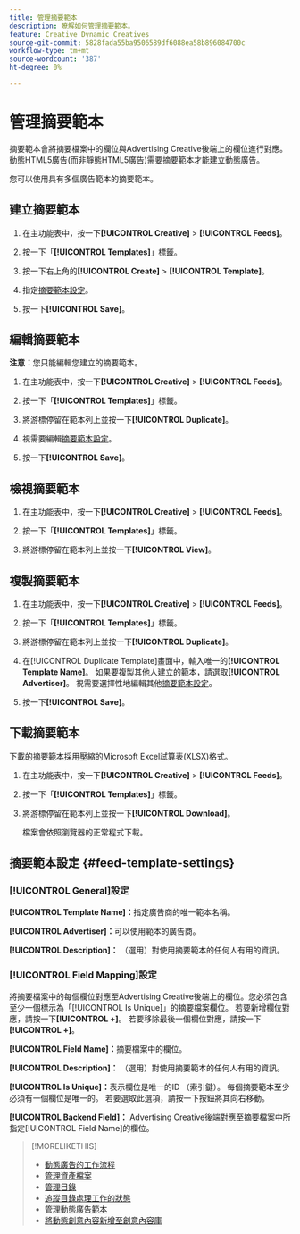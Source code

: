 ```yaml
---
title: 管理摘要範本
description: 瞭解如何管理摘要範本。
feature: Creative Dynamic Creatives
source-git-commit: 5828fada55ba9506589df6088ea58b896084700c
workflow-type: tm+mt
source-wordcount: '387'
ht-degree: 0%

---
```


# 管理摘要範本

<!-- I have a "Retail" feed template that was created by rkarthik@adobe. Ask product if this is available to all clients or just internal.  -->

<!-- We have a finite set of supported fields on the backend. I need to include that info in an appendix. -->

摘要範本會將摘要檔案中的欄位與Advertising Creative後端上的欄位進行對應。 動態HTML5廣告(而非靜態HTML5廣告)需要摘要範本才能建立動態廣告。

您可以使用具有多個廣告範本的摘要範本。

## 建立摘要範本

1. 在主功能表中，按一下&#x200B;**[!UICONTROL Creative]** > **[!UICONTROL Feeds]**。

1. 按一下「**[!UICONTROL Templates]**」標籤。

1. 按一下右上角的&#x200B;**[!UICONTROL Create]** > **[!UICONTROL Template]**。

1. 指定[摘要範本設定](#feed-template-settings)。

1. 按一下&#x200B;**[!UICONTROL Save]**。

## 編輯摘要範本

**注意：**&#x200B;您只能編輯您建立的摘要範本。

1. 在主功能表中，按一下&#x200B;**[!UICONTROL Creative]** > **[!UICONTROL Feeds]**。

1. 按一下「**[!UICONTROL Templates]**」標籤。

1. 將游標停留在範本列上並按一下&#x200B;**[!UICONTROL Duplicate]**。

1. 視需要編輯[摘要範本設定](#feed-template-settings)。

1. 按一下&#x200B;**[!UICONTROL Save]**。

## 檢視摘要範本

1. 在主功能表中，按一下&#x200B;**[!UICONTROL Creative]** > **[!UICONTROL Feeds]**。

1. 按一下「**[!UICONTROL Templates]**」標籤。

1. 將游標停留在範本列上並按一下&#x200B;**[!UICONTROL View]**。

## 複製摘要範本

1. 在主功能表中，按一下&#x200B;**[!UICONTROL Creative]** > **[!UICONTROL Feeds]**。

1. 按一下「**[!UICONTROL Templates]**」標籤。

1. 將游標停留在範本列上並按一下&#x200B;**[!UICONTROL Duplicate]**。

1. 在[!UICONTROL Duplicate Template]畫面中，輸入唯一的&#x200B;**[!UICONTROL Template Name]**。 如果要複製其他人建立的範本，請選取&#x200B;**[!UICONTROL Advertiser]**。 視需要選擇性地編輯其他[摘要範本設定](#feed-template-settings)。

1. 按一下&#x200B;**[!UICONTROL Save]**。

## 下載摘要範本

下載的摘要範本採用壓縮的Microsoft Excel試算表(XLSX)格式。

1. 在主功能表中，按一下&#x200B;**[!UICONTROL Creative]** > **[!UICONTROL Feeds]**。

1. 按一下「**[!UICONTROL Templates]**」標籤。

1. 將游標停留在範本列上並按一下&#x200B;**[!UICONTROL Download]**。

   檔案會依照瀏覽器的正常程式下載。

## 摘要範本設定 {#feed-template-settings}

### [!UICONTROL General]設定

**[!UICONTROL Template Name]：**&#x200B;指定廣告商的唯一範本名稱。

**[!UICONTROL Advertiser]：**&#x200B;可以使用範本的廣告商。

**[!UICONTROL Description]：** （選用）對使用摘要範本的任何人有用的資訊。

### [!UICONTROL Field Mapping]設定

將摘要檔案中的每個欄位對應至Advertising Creative後端上的欄位。<!-- Check w/product: What is displayed where in the UI/reports and published ads? -->您必須包含至少一個標示為「[!UICONTROL Is Unique]」的摘要檔案欄位。 若要新增欄位對應，請按一下&#x200B;**[!UICONTROL +]**。 若要移除最後一個欄位對應，請按一下&#x200B;**[!UICONTROL +]**。

**[!UICONTROL Field Name]：**&#x200B;摘要檔案中的欄位。

**[!UICONTROL Description]：** （選用）對使用摘要範本的任何人有用的資訊。

**[!UICONTROL Is Unique]：**&#x200B;表示欄位是唯一的ID （索引鍵）。 每個摘要範本至少必須有一個欄位是唯一的。 若要選取此選項，請按一下按鈕將其向右移動。<!-- **Note: The unique identifier is different from the feed "trigger" in experience settings. -->

**[!UICONTROL Backend Field]：** Advertising Creative後端對應至摘要檔案中所指定[!UICONTROL Field Name]的欄位。

>[!MORELIKETHIS]
>
>* [動態廣告的工作流程](/help/creative/introduction/workflow-dynamic-ads.md)
>* [管理資產檔案](/help/creative/feeds/asset-manage.md)
>* [管理目錄](/help/creative/feeds/catalog-manage.md)
>* [追蹤目錄處理工作的狀態](/help/creative/feeds/job-status-track.md)
>* [管理動態廣告範本](/help/creative/ad-templates/ad-template-manage.md)
>* [將動態創意內容新增至創意內容庫](/help/creative/creative-libraries/creative-add-dynamic.md)
